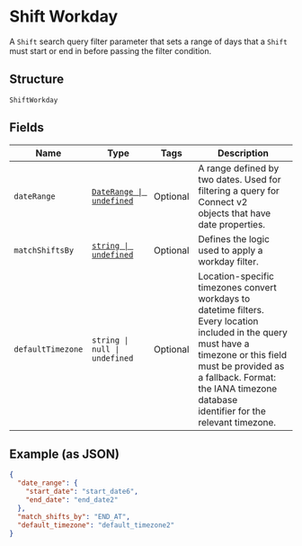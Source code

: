<!-- Optimized: 2025-10-06 -->
<!-- RPM: 1.6.2.1.1.6.2.1_shift-workday_20251006 -->
<!-- Session: E2E RPM DNA Application -->
<!-- AOM: RND (Reggie & Dro) -->
<!-- COI: TECHNOLOGY -->
<!-- RPM: HIGH -->
<!-- ACTION: BUILD -->


# Shift Workday

A `Shift` search query filter parameter that sets a range of days that
a `Shift` must start or end in before passing the filter condition.

## Structure

`ShiftWorkday`

## Fields

| Name | Type | Tags | Description |
|  --- | --- | --- | --- |
| `dateRange` | [`DateRange \| undefined`](../../doc/models/date-range.md) | Optional | A range defined by two dates. Used for filtering a query for Connect v2<br>objects that have date properties. |
| `matchShiftsBy` | [`string \| undefined`](../../doc/models/shift-workday-matcher.md) | Optional | Defines the logic used to apply a workday filter. |
| `defaultTimezone` | `string \| null \| undefined` | Optional | Location-specific timezones convert workdays to datetime filters.<br>Every location included in the query must have a timezone or this field<br>must be provided as a fallback. Format: the IANA timezone database<br>identifier for the relevant timezone. |

## Example (as JSON)

```json
{
  "date_range": {
    "start_date": "start_date6",
    "end_date": "end_date2"
  },
  "match_shifts_by": "END_AT",
  "default_timezone": "default_timezone2"
}
```
